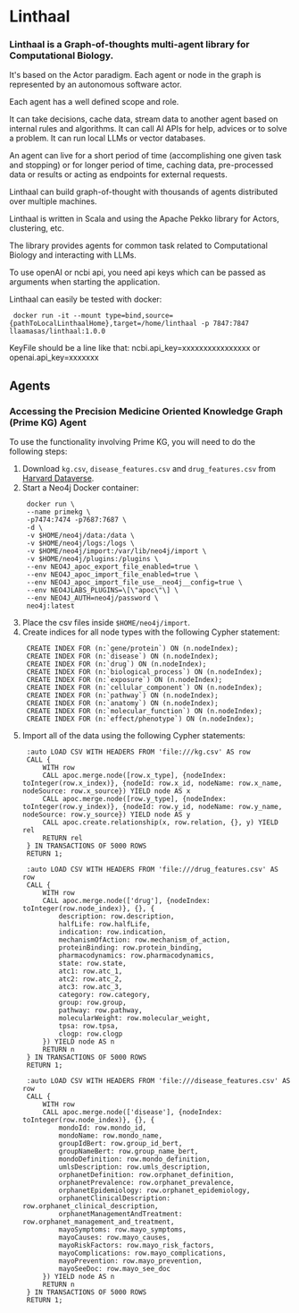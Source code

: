 # Linthaal 

### Linthaal is a Graph-of-thoughts multi-agent library for Computational Biology.

It's based on the Actor paradigm. 
Each agent or node in the graph is represented by an autonomous software actor.

Each agent has a well defined scope and role. 

It can take decisions, cache data, stream data to another agent based 
on internal rules and algorithms. 
It can call AI APIs for help, advices or to solve a problem. It can run local LLMs or vector databases. 

An agent can live for a short period of time (accomplishing one given task and stopping) or for longer period of time, 
caching data, pre-processed data or results or acting as endpoints for external requests. 

Linthaal can build graph-of-thought with thousands of agents distributed over multiple machines. 

Linthaal is written in Scala and using the Apache Pekko library for Actors, clustering, etc.

The library provides agents for common task related to Computational Biology and interacting with LLMs.

To use openAI or ncbi api, you need api keys which can be passed as arguments when starting the application. 

Linthaal can easily be tested with docker:

```shell
 docker run -it --mount type=bind,source={pathToLocalLinthaalHome},target=/home/linthaal -p 7847:7847 llaamasas/linthaal:1.0.0
``` 

KeyFile should be a line like that:
ncbi.api_key=xxxxxxxxxxxxxxxx
or
openai.api_key=xxxxxxx
                      
## Agents

### Accessing the Precision Medicine Oriented Knowledge Graph (Prime KG) Agent 

To use the functionality involving Prime KG, you will need to do the following steps:
1. Download `kg.csv`, `disease_features.csv` and `drug_features.csv` from [Harvard Dataverse](https://dataverse.harvard.edu/dataset.xhtml?persistentId=doi:10.7910/DVN/IXA7BM).
2. Start a Neo4j Docker container:  
    ```shell   
     docker run \
     --name primekg \
     -p7474:7474 -p7687:7687 \
     -d \
     -v $HOME/neo4j/data:/data \
     -v $HOME/neo4j/logs:/logs \
     -v $HOME/neo4j/import:/var/lib/neo4j/import \
     -v $HOME/neo4j/plugins:/plugins \
     --env NEO4J_apoc_export_file_enabled=true \
     --env NEO4J_apoc_import_file_enabled=true \
     --env NEO4J_apoc_import_file_use__neo4j__config=true \
     --env NEO4JLABS_PLUGINS=\[\"apoc\"\] \
     --env NEO4J_AUTH=neo4j/password \
     neo4j:latest
    ```
3. Place the csv files inside `$HOME/neo4j/import`.
4. Create indices for all node types with the following Cypher statement:
    ```
     CREATE INDEX FOR (n:`gene/protein`) ON (n.nodeIndex);
     CREATE INDEX FOR (n:`disease`) ON (n.nodeIndex);
     CREATE INDEX FOR (n:`drug`) ON (n.nodeIndex);
     CREATE INDEX FOR (n:`biological_process`) ON (n.nodeIndex);
     CREATE INDEX FOR (n:`exposure`) ON (n.nodeIndex);
     CREATE INDEX FOR (n:`cellular_component`) ON (n.nodeIndex);
     CREATE INDEX FOR (n:`pathway`) ON (n.nodeIndex);
     CREATE INDEX FOR (n:`anatomy`) ON (n.nodeIndex);
     CREATE INDEX FOR (n:`molecular_function`) ON (n.nodeIndex);
     CREATE INDEX FOR (n:`effect/phenotype`) ON (n.nodeIndex);
    ```
5. Import all of the data using the following Cypher statements:
    ```
     :auto LOAD CSV WITH HEADERS FROM 'file:///kg.csv' AS row
     CALL {
         WITH row
         CALL apoc.merge.node([row.x_type], {nodeIndex: toInteger(row.x_index)}, {nodeId: row.x_id, nodeName: row.x_name, nodeSource: row.x_source}) YIELD node AS x
         CALL apoc.merge.node([row.y_type], {nodeIndex: toInteger(row.y_index)}, {nodeId: row.y_id, nodeName: row.y_name, nodeSource: row.y_source}) YIELD node AS y
         CALL apoc.create.relationship(x, row.relation, {}, y) YIELD rel
         RETURN rel
     } IN TRANSACTIONS OF 5000 ROWS
     RETURN 1;

     :auto LOAD CSV WITH HEADERS FROM 'file:///drug_features.csv' AS row
     CALL {
         WITH row
         CALL apoc.merge.node(['drug'], {nodeIndex: toInteger(row.node_index)}, {}, {
             description: row.description,
             halfLife: row.halfLife,
             indication: row.indication,
             mechanismOfAction: row.mechanism_of_action,
             proteinBinding: row.protein_binding,
             pharmacodynamics: row.pharmacodynamics,
             state: row.state,
             atc1: row.atc_1,
             atc2: row.atc_2,
             atc3: row.atc_3,
             category: row.category,
             group: row.group,
             pathway: row.pathway,
             molecularWeight: row.molecular_weight,
             tpsa: row.tpsa,
             clogp: row.clogp
         }) YIELD node AS n
         RETURN n
     } IN TRANSACTIONS OF 5000 ROWS
     RETURN 1;

     :auto LOAD CSV WITH HEADERS FROM 'file:///disease_features.csv' AS row
     CALL {
         WITH row
         CALL apoc.merge.node(['disease'], {nodeIndex: toInteger(row.node_index)}, {}, {
             mondoId: row.mondo_id,
             mondoName: row.mondo_name,
             groupIdBert: row.group_id_bert,
             groupNameBert: row.group_name_bert,
             mondoDefinition: row.mondo_definition,
             umlsDescription: row.umls_description,
             orphanetDefinition: row.orphanet_definition,
             orphanetPrevalence: row.orphanet_prevalence,
             orphanetEpidemiology: row.orphanet_epidemiology,
             orphanetClinicalDescription: row.orphanet_clinical_description,
             orphanetManagementAndTreatment: row.orphanet_management_and_treatment,
             mayoSymptoms: row.mayo_symptoms,
             mayoCauses: row.mayo_causes,
             mayoRiskFactors: row.mayo_risk_factors,
             mayoComplications: row.mayo_complications,
             mayoPrevention: row.mayo_prevention,
             mayoSeeDoc: row.mayo_see_doc
         }) YIELD node AS n
         RETURN n
     } IN TRANSACTIONS OF 5000 ROWS
     RETURN 1;
    ```
   


